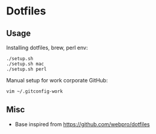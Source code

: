 # Dotfiles

## Usage

Installing dotfiles, brew, perl env:

```
./setup.sh
./setup.sh mac
./setup.sh perl
```

Manual setup for work corporate GitHub:

```
vim ~/.gitconfig-work
```

## Misc

- Base inspired from https://github.com/webpro/dotfiles
